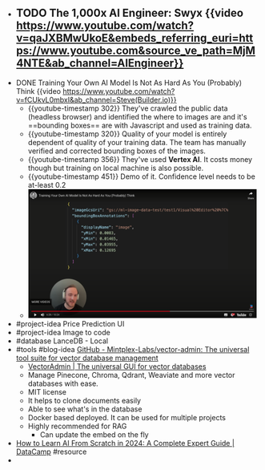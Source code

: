 - TODO The 1,000x AI Engineer: Swyx
  {{video https://www.youtube.com/watch?v=qaJXBMwUkoE&embeds_referring_euri=https://www.youtube.com&source_ve_path=MjM4NTE&ab_channel=AIEngineer}}
	-
- DONE Training Your Own AI Model Is Not As Hard As You (Probably) Think
  {{video https://www.youtube.com/watch?v=fCUkvL0mbxI&ab_channel=Steve(Builder.io)}}
	- {{youtube-timestamp 302}} They've crawled the public data (headless browser) and identified the where to images are and it's ==bounding boxes== are with Javascript and used as training data.
	- {{youtube-timestamp 320}} Quality of your model is entirely dependent of quality of your training data. The team has manually verified and corrected bounding boxes of the images.
	- {{youtube-timestamp 356}} They've used **Vertex AI**. It costs money though but training on local machine is also possible.
	- {{youtube-timestamp 451}} Demo of it. Confidence level needs to be at-least 0.2
	- ![2023-12-01 at 20.13.53.png](../assets/2023-12-01_at_20.13.53_1701441847682_0.png)
- #project-idea Price Prediction UI
- #project-idea Image to code
- #database LanceDB - Local
- #tools #blog-idea [GitHub - Mintplex-Labs/vector-admin: The universal tool suite for vector database management](https://github.com/Mintplex-Labs/vector-admin)
	- [VectorAdmin | The universal GUI for vector databases](https://www.youtube.com/watch?v=cW8Eohz6pzs&ab_channel=TimCarambat)
	- Manage Pinecone, Chroma, Qdrant, Weaviate and more vector databases with ease.
	- MIT license
	- It helps to clone documents easily
	- Able to see what's in the database
	- Docker based deployed. It can be used for multiple projects
	- Highly recommended for RAG
		- Can update the embed on the fly
- [How to Learn AI From Scratch in 2024: A Complete Expert Guide | DataCamp](https://www.datacamp.com/blog/how-to-learn-ai) #resource
-